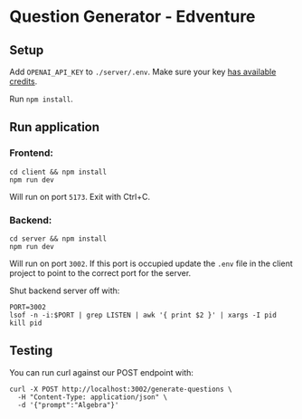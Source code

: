 # Question Generator - Edventure
## Setup
Add `OPENAI_API_KEY` to `./server/.env`. Make sure your key [has available credits](https://platform.openai.com/settings/organization/billing/overview).

Run `npm install`.

## Run application
### Frontend:
```
cd client && npm install
npm run dev
```
Will run on port `5173`. Exit with Ctrl+C.

### Backend:
```
cd server && npm install
npm run dev
```
Will run on port `3002`. If this port is occupied update the `.env` file in the client project to point to the correct port for the server.

Shut backend server off with:
```
PORT=3002
lsof -n -i:$PORT | grep LISTEN | awk '{ print $2 }' | xargs -I pid kill pid
```

## Testing
You can run curl against our POST endpoint with:
```
curl -X POST http://localhost:3002/generate-questions \
  -H "Content-Type: application/json" \
  -d '{"prompt":"Algebra"}'
```